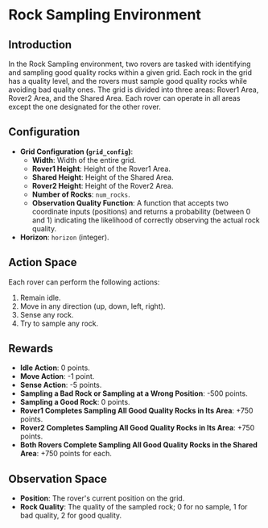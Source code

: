 # Rock Sampling Environment

## Introduction
In the Rock Sampling environment, two rovers are tasked with identifying and sampling good quality rocks within a given grid. Each rock in the grid has a quality level, and the rovers must sample good quality rocks while avoiding bad quality ones. The grid is divided into three areas: Rover1 Area, Rover2 Area, and the Shared Area. Each rover can operate in all areas except the one designated for the other rover.

## Configuration
- **Grid Configuration (`grid_config`)**:
  - **Width**: Width of the entire grid.
  - **Rover1 Height**: Height of the Rover1 Area.
  - **Shared Height**: Height of the Shared Area.
  - **Rover2 Height**: Height of the Rover2 Area.
  - **Number of Rocks**: `num_rocks`.
  - **Observation Quality Function**: A function that accepts two coordinate inputs (positions) and returns a probability (between 0 and 1) indicating the likelihood of correctly observing the actual rock quality.
- **Horizon**: `horizon` (integer).

## Action Space
Each rover can perform the following actions:
1. Remain idle.
2. Move in any direction (up, down, left, right).
3. Sense any rock.
4. Try to sample any rock.

## Rewards
- **Idle Action**: 0 points.
- **Move Action**: -1 point.
- **Sense Action**: -5 points.
- **Sampling a Bad Rock or Sampling at a Wrong Position**: -500 points.
- **Sampling a Good Rock**: 0 points.
- **Rover1 Completes Sampling All Good Quality Rocks in Its Area**: +750 points.
- **Rover2 Completes Sampling All Good Quality Rocks in Its Area**: +750 points.
- **Both Rovers Complete Sampling All Good Quality Rocks in the Shared Area**: +750 points for each.

## Observation Space
- **Position**: The rover's current position on the grid.
- **Rock Quality**: The quality of the sampled rock; 0 for no sample, 1 for bad quality, 2 for good quality.

